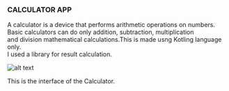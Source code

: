 ### CALCULATOR APP

A calculator is a device that performs arithmetic operations on numbers.<br/>
Basic calculators can do only addition, subtraction, multiplication<br/>
and division mathematical calculations.This is made usng Kotling language only.<br/>
I used a library for result calculation.<br/>

![alt text](https://github.com/srr2k21/Calculator-App/blob/main/project_interface.png)<br/>

This is the interface of the Calculator.
